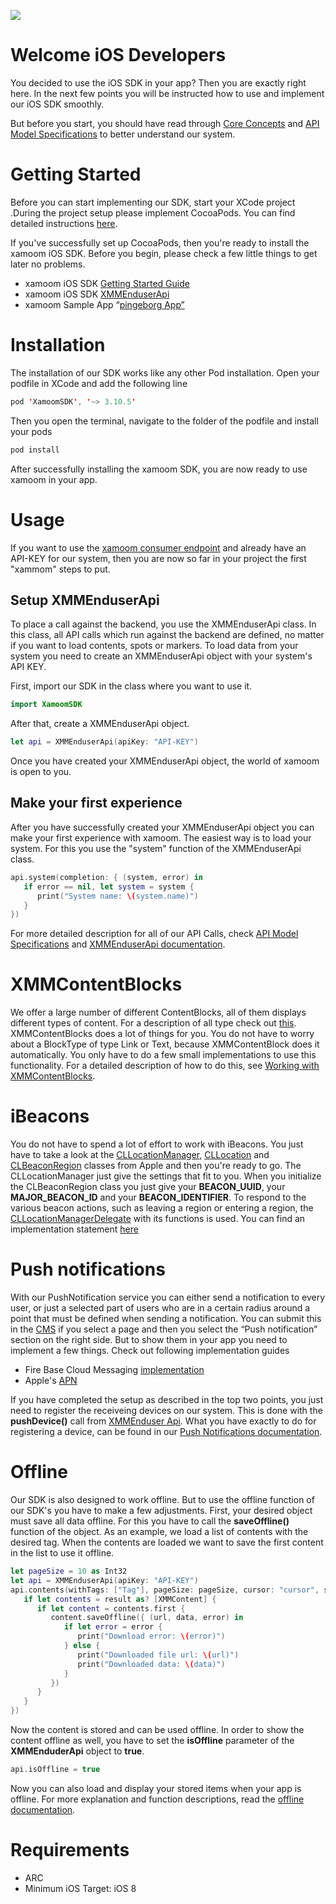 ![](https://storage.googleapis.com/xamoom-files/cb9dcdd940f44b53baf5c27f331c4079.png)

# Welcome iOS Developers

You decided to use the iOS SDK in your app? Then you are exactly right here. In the next few points you will be instructed how to use and implement our iOS SDK smoothly.

But before you start, you should have read through [Core Concepts](https://github.com/xamoom/xamoom.github.io/wiki/Core-Concepts) and [API Model Specifications](https://github.com/xamoom/xamoom.github.io/wiki/API-Model-Specifications) to better understand our system.

# Getting Started

Before you can start implementing our SDK, start your XCode project .During the project setup please implement CocoaPods. You can find detailed instructions [here](https://cocoapods.org/).

If you've successfully set up CocoaPods, then you're ready to install the xamoom iOS SDK. Before you begin, please check a few little things to get later no problems.
* xamoom iOS SDK [Getting Started Guide]()
* xamoom iOS SDK [XMMEnduserApi](https://github.com/xamoom/xamoom-ios-sdk/wiki/XMMEnduserApi-Documentation)
* xamoom Sample App “[pingeborg App”](https://github.com/xamoom/xamoom-pingeborg-ios)

# Installation

The installation of our SDK works like any other Pod installation. Open your podfile in XCode and add the following line

```swift
pod 'XamoomSDK', '~> 3.10.5'
```

Then you open the terminal, navigate to the folder of the podfile and install your pods
```swift
pod install
```

After successfully installing the xamoom SDK, you are now ready to use xamoom in your app.

# Usage

If you want to use the [xamoom consumer endpoint](https://github.com/xamoom/xamoom.github.io/wiki) and already have an API-KEY for our system, then you are now so far in your project the first "xammom" steps to put.

## Setup XMMEnduserApi

To place a call against the backend, you use the XMMEnduserApi class. In this class, all API calls which run against the backend are defined, no matter if you want to load contents, spots or markers.
To load data from your system you need to create an XMMEnduserApi object with your system's API KEY. 

First, import our SDK in the class where you want to use it.

```swift
import XamoomSDK
```

After that, create a XMMEnduserApi object.

```swift
let api = XMMEnduserApi(apiKey: "API-KEY")
```

Once you have created your XMMEnduserApi object, the world of xamoom is open to you.


## Make your first experience

After you have successfully created your XMMEnduserApi object you can make your first experience with xamoom. The easiest way is to load your system.
For this you use the "system" function of the XMMEnduserApi class.

```swift
api.system(completion: { (system, error) in
   if error == nil, let system = system {
      print("System name: \(system.name)")
   }
})
```

For more detailed description for all of our API Calls, check [API Model Specifications](https://github.com/xamoom/xamoom.github.io/wiki/API-Model-Specifications) and [XMMEnduserApi documentation](https://github.com/xamoom/xamoom-ios-sdk/wiki/XMMEnduserApi-Documentation).

# XMMContentBlocks

We offer a large number of different ContentBlocks, all of them displays different types of content. For a description of all type check out [this](https://github.com/xamoom/xamoom.github.io/wiki/ContentBlock).
XMMContentBlocks does a lot of things for you. You do not have to worry about a BlockType of type Link or Text, because XMMContentBlock does it automatically. You only have to do a few small implementations to use this functionality. For a detailed description of how to do this, see [Working with XMMContentBlocks](https://github.com/xamoom/xamoom-ios-sdk/wiki/Working-with-XMMContentBlocks).

# iBeacons

You do not have to spend a lot of effort to work with iBeacons. You just have to take a look at the [CLLocationManager](https://developer.apple.com/documentation/corelocation/cllocationmanager), [CLLocation](https://developer.apple.com/documentation/corelocation/cllocation) and [CLBeaconRegion](https://developer.apple.com/documentation/corelocation/clbeaconregion) classes from Apple and then you're ready to go.
The CLLocationManager just give the settings that fit to you. When you initialize the CLBeaconRegion class you just give your **BEACON_UUID**, your **MAJOR_BEACON_ID** and your **BEACON_IDENTIFIER**.
To respond to the various beacon actions, such as leaving a region or entering a region, the [CLLocationManagerDelegate](https://developer.apple.com/documentation/corelocation/cllocationmanagerdelegate) with its functions is used.
You can find an implementation statement [here](https://github.com/xamoom/xamoom-ios-sdk/wiki/iBeacons)

# Push notifications

With our PushNotification service you can either send a notification to every user, or just a selected part of users who are in a certain radius around a point that must be defined when sending a notification. You can submit this in the [CMS](https://xamoom.net) if you select a page and then you select the “Push notification” section on the right side.
But to show them in your app you need to implement a few things. Check out following implementation guides

* Fire Base Cloud Messaging [implementation](https://firebase.google.com/docs/cloud-messaging/ios/client)
* Apple's [APN](https://developer.apple.com/documentation/usernotifications/registering_your_app_with_apns)

If you have completed the setup as described in the top two points, you just need to register the receiveing devices on our system. This is done with the **pushDevice()** call from [XMMEnduser Api](https://github.com/xamoom/xamoom-ios-sdk/wiki/XMMEnduserApi-Documentation).
What you have exactly to do for registering a device, can be found in our [Push Notifications documentation](https://github.com/xamoom/xamoom-ios-sdk/wiki/Push-Notifications).

# Offline

Our SDK is also designed to work offline. But to use the offline function of our SDK's you have to make a few adjustments.
First, your desired object must save all data offline. For this you have to call the **saveOffline()** function of the object.
As an example, we load a list of contents with the desired tag. When the contents are loaded we want to save the first content in the list to use it offline.

```swift
let pageSize = 10 as Int32
let api = XMMEnduserApi(apiKey: "API-KEY")
api.contents(withTags: ["Tag"], pageSize: pageSize, cursor: "cursor", sort: XMMContentSortOptions.title, completion: { (result, cursor, hasMore, error) in
   if let contents = result as? [XMMContent] {
      if let content = contents.first {
         content.saveOffline({ (url, data, error) in
            if let error = error {
               print("Download error: \(error)")
            } else {
               print("Downloaded file url: \(url)")
               print("Downloaded data: \(data)")
            }
         })
      }    
   }      
})
 ```

Now the content is stored and can be used offline. In order to show the content offline as well, you have to set the **isOffline** parameter of the **XMMEnduderApi** object to **true**.

```swift
api.isOffline = true
 ```

Now you can also load and display your stored items when your app is offline.
For more explanation and function descriptions, read the [offline documentation](https://github.com/xamoom/xamoom-ios-sdk/wiki/You-are-offline,-and-now%3F).

# Requirements

* ARC
* Minimum iOS Target: iOS 8
